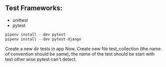 ## Test Frameworks:
- unittest
- pytest
```python
pipenv install --dev pytest
pipenv install --dev pytest-django
```
Create a new dir tests in app
Now, Create new file test_collection (the name of convention should be same), the name of the test should be start with test other wise pytest can't detect.

